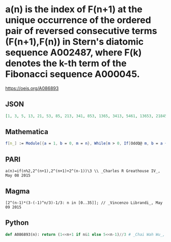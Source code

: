 # a\(n\) is the index of F\(n\+1\) at the unique occurrence of the ordered pair of reversed consecutive terms \(F\(n\+1\),F\(n\)\) in Stern's diatomic sequence A002487, where F\(k\) denotes the k\-th term of the Fibonacci sequence A000045\.
https://oeis.org/A086893
## JSON
```JSON
[1, 3, 5, 13, 21, 53, 85, 213, 341, 853, 1365, 3413, 5461, 13653, 21845, 54613, 87381, 218453, 349525, 873813, 1398101, 3495253, 5592405, 13981013, 22369621, 55924053, 89478485, 223696213, 357913941, 894784853, 1431655765, 3579139413]
```
## Mathematica
```Mathematica
f[n_] := Module[{a = 1, b = 0, m = n}, While[m > 0, If[OddQ@ m, b = a + b, a = a + b]; m = Floor[m/2]]; b]; a = Table[f[n], {n, 0, 10^6}]; b = Reverse /@ Partition[Map[Fibonacci, Range[Ceiling@ Log[GoldenRatio, Max@ a] + 1]], 2, 1]; Map[If[Length@ # > 0, #[[1, 1]] - 1, 0] &@ SequencePosition[a, #] &, b] (* _Michael De Vlieger_, Mar 15 2017, Version 10.1, after _Jean-François Alcover_ at A002487 *)
```
## PARI
```PARI
a(n)=if(n%2,2^(n+1),2^(n+1)+2^(n-1))\3 \\ _Charles R Greathouse IV_, May 08 2015
```
## Magma
```Magma
[2^(n-1)*(3-(-1)^n/3)-1/3: n in [0..35]]; // _Vincenzo Librandi_, May 09 2015
```
## Python
```Python
def A086893(n): return (1<<n+1 if n&1 else 5<<n-1)//3 # _Chai Wah Wu_, Apr 29 2024
```
